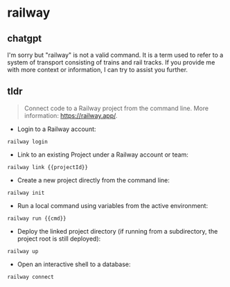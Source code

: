 # railway 
## chatgpt 
I'm sorry but "railway" is not a valid command. It is a term used to refer to a system of transport consisting of trains and rail tracks. If you provide me with more context or information, I can try to assist you further. 

## tldr 
 
> Connect code to a Railway project from the command line.
> More information: <https://railway.app/>.

- Login to a Railway account:

`railway login`

- Link to an existing Project under a Railway account or team:

`railway link {{projectId}}`

- Create a new project directly from the command line:

`railway init`

- Run a local command using variables from the active environment:

`railway run {{cmd}}`

- Deploy the linked project directory (if running from a subdirectory, the project root is still deployed):

`railway up`

- Open an interactive shell to a database:

`railway connect`
